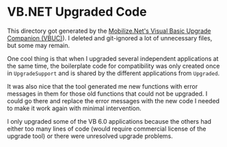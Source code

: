 # VB.NET Upgraded Code

This directory got generated by the [Mobilize.Net's Visual Basic Upgrade Companion (VBUC)](https://www.mobilize.net/products/app-migrations/vbuc)). I deleted and git-ignored a lot of unnecessary files, but some may remain. 

One cool thing is that when I upgraded several independent applications at the same time, the boilerplate code for compatibility was only created once in `UpgradeSupport` and is shared by the different applications from `Upgraded`.

It was also nice that the tool generated me new functions with error messages in them for those old functions that could not be upgraded. I could go there and replace the error messages with the new code I needed to make it work again with minimal intervention.

I only upgraded some of the VB 6.0 applications because the others had either too many lines of code (would require commercial license of the upgrade tool) or there were unresolved upgrade problems.
